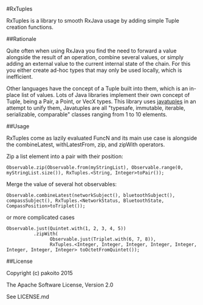 #RxTuples

RxTuples is a library to smooth RxJava usage by adding simple Tuple creation functions.

##Rationale

Quite often when using RxJava you find the need to forward a value alongside the result of an operation, combine several values, or simply adding an external value to the current internal state of the chain. For this you either create ad-hoc types that may only be used locally, which is inefficient.

Other languages have the concept of a Tuple built into them, which is an in-place list of values. Lots of Java libraries implement their own concept of Tuple, being a Pair, a Point, or VecX types. This library uses [javatuples](http://www.javatuples.org/) in an attempt to unify them[.](https://imgs.xkcd.com/comics/standards.png) Javatuples are all "typesafe, immutable, iterable, serializable, comparable" classes  ranging from 1 to 10 elements.

##Usage

RxTuples come as lazily evaluated FuncN and its main use case is alongside the combineLatest, withLatestFrom, zip, and zipWith operators.

Zip a list element into a pair with their position:

    Observable.zip(Observable.from(myStringList), Observable.range(0, myStringList.size()), RxTuples.<String, Integer>toPair());

Merge the value of several hot observables:

    Observable.combineLatest(networkSubject(), bluetoothSubject(), compassSubject(), RxTuples.<NetworkStatus, BluetoothState, CompassPosition>toTriplet());

or more complicated cases

    Observable.just(Quintet.with(1, 2, 3, 4, 5))
              .zipWith(
                    Observable.just(Triplet.with(6, 7, 8)),
                    RxTuples.<Integer, Integer, Integer, Integer, Integer, Integer, Integer, Integer> toOctetFromQuintet());


##License

Copyright (c) pakoito 2015

The Apache Software License, Version 2.0

See LICENSE.md